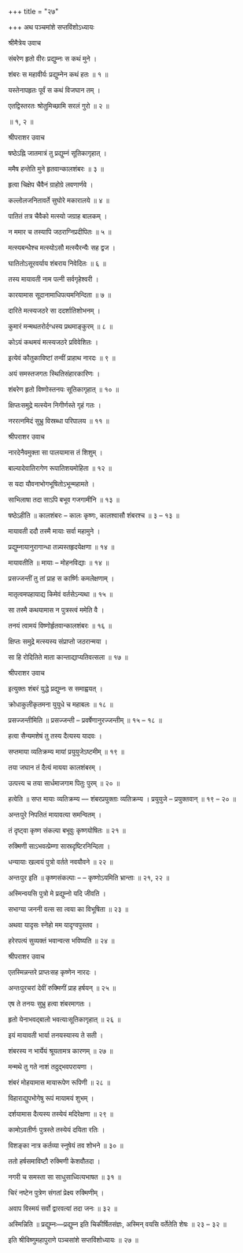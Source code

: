 +++
title = "२७"

+++
अथ पञ्चमांशे सप्तविंशोऽध्यायः

श्रीमैत्रेय उवाच

संबरेण हृतो वीरः प्रद्युम्नः स कथं मुने ।

शंबरः स महावीर्यः प्रद्युम्नेन कथं हतः ॥ १ ॥

यस्तेनापहृतः पूर्वं स कथं विजघान तम् ।

एतद्विस्तरतः श्रोतुमिच्छामि सरलं गुरो ॥ २ ॥

॥ १, २ ॥

श्रीपराशर उवाच

षष्ठेऽह्नि जातमात्रं तु प्रद्युम्नं सूतिकागृहात् ।

ममैष हन्तेति मुने हृतवान्कालशंबरः ॥ ३ ॥

हृत्वा चिक्षेप चैवैनं ग्राहोग्रे लवणार्णवे ।

कल्लोलजनितावर्ते सुघोरे मकारालये ॥ ४ ॥

पातितं तत्र चैवैको मत्स्यो जग्राह बालकम् ।

न ममार च तस्यापि जठराग्निप्रदीपितः ॥ ५ ॥

मत्स्यबन्धैश्च मत्स्योऽसौ मत्स्यैरन्यैः सह द्वज ।

घातितोऽसूरवर्याय शंबराय निवेदितः ॥ ६ ॥

तस्य मायावती नाम पत्नी सर्वगृहेश्वरी ।

कारयामास सूदानामाधिपत्यमनिन्दिता ॥ ७ ॥

दारिते मत्स्यजठरे सा ददर्शातिशोभनम् ।

कुमारं मन्मथतरोर्दग्धस्य प्रथमाङ्कुरम् ॥ ८ ॥

कोऽयं कथमयं मत्स्यजठरे प्रविवेशितः ।

इत्येवं कौतुकाविष्टां तन्वीं प्राहाथ नारदः ॥ ९ ॥

अयं समस्तजगतः स्थितिसंहारकारिणः ।

शंबरेण हृतो विष्णोस्तनयः सूतिकागृहात् ॥ १० ॥

क्षिप्तःसमुद्रे मत्स्येन निगीर्णस्ते गृहं गतः ।

नररत्नमिदं सुभ्रु विस्रब्धा परिपालय ॥ ११ ॥

श्रीपराशर उवाच

नारदेनैवमुक्ता सा पालयामास तं शिशुम् ।

बाल्यादेवातिरागेण रूपातिशयमोहिता ॥ १२ ॥

स यदा यौवनाभोगभूषितोऽभून्महामते ।

साभिलाषा तदा साऽपि बभूव गजगामीनि ॥ १३ ॥

षष्ठेऽहीति ॥ कालशंबरः – कालः कृष्णः, कालश्वासौ शंबरश्च ॥ ३ – १३ ॥

मायावती ददौ तस्मै मायाः सर्वा महामुने ।

प्रद्युम्नायानुरागान्धा तन्न्यस्तहृदयेक्षणा ॥ १४ ॥

मायावतीति ॥ मायाः – मोहनविद्याः ॥ १४ ॥

प्रसज्जन्तीं तु तां प्राह स कार्ष्णिः कमलेक्षणाम् ।

मातृत्वमपहायाद्य किमेवं वर्तसेऽन्यथा ॥ १५ ॥

सा तस्मै कथयामास न पुत्रस्त्वं ममेति वै ।

तनयं त्वामयं विष्णोर्हृतवान्कालशंबरः ॥ १६ ॥

क्षिप्तः समुद्रे मत्स्यस्य संप्राप्तो जठरान्मया ।

सा हि रोदितिते माता कान्ताद्याप्यतिवत्सला ॥ १७ ॥

श्रीपराशर उवाच

इत्युक्तः शंबरं युद्धे प्रद्युम्नः स समाह्वयत् ।

क्रोधाकुलीकृतमना युयुधे च महाबलः ॥ १८ ॥

प्रसज्जन्तीमिति ॥ प्रसज्जन्ती – प्रवर्षेणानुरज्जन्तीम् ॥ १५ – १८ ॥

हत्वा सैन्यमशेषं तु तस्य दैत्यस्य यादवः ।

सप्तमाया व्यतिक्रम्य मायां प्रयुयुजेऽष्टमीम् ॥ १९ ॥

तया जघान तं दैत्यं मायया कालशंबरम् ।

उत्पत्त्य च तया सार्धमाजगाम पितुः पुरम् ॥ २० ॥

हत्वेति ॥ सप्त मायाः व्यतिक्रम्य –– शंबरप्रयुक्ताः व्यतिक्रम्य । प्रयुयुजे – प्रयुक्तवान् ॥ १९ – २० ॥

अन्तःपुरे निपतितं मायावत्या समन्वितम् ।

तं दृष्ट्वा कृष्ण संकल्पा बभूवुः कृष्णयोषितः ॥ २१ ॥

रुक्मिणी साऽभवत्प्रेम्णा सास्रदृष्टिरनिन्दिता ।

धन्यायाः खल्वयं पुत्रो वर्तते नवयौवने ॥ २२ ॥

अन्तःपुर इति ॥ कृष्णसंकल्पाः – – कृष्णोऽयमिति भ्रान्ताः ॥ २१, २२ ॥

अस्मिन्वयसि पुत्रो मे प्रद्युम्नो यदि जीवति ।

सभाग्या जननी वत्स सा त्वया का विभूषिता ॥ २३ ॥

अथवा यादृसः स्नेहो मम यादृग्वपुस्तव ।

हरेरपत्यं सुव्यक्तं भवान्वत्स भविष्यति ॥ २४ ॥

श्रीपराशर उवाच

एतस्मिन्नन्तरे प्राप्तःसह कृष्णेन नारदः ।

अन्तःपुरचरां देवीं रुक्मिणीं प्राह हर्षयन् ॥ २५ ॥

एष ते तनयः सुभ्रु हत्वा शंबरमागतः ।

हृतो येनाभवद्बालो भवत्याःसूतिकागृहात् ॥ २६ ॥

इयं मायावती भार्या तनयस्यास्य ते सती ।

शंबरस्य न भार्येयं श्रूयतामत्र कारणम् ॥ २७ ॥

मन्मथे तु गते नाशं तदुद्भवपरायणा ।

शंबरं मोहयामास मायारूपेण रूपिणी ॥ २८ ॥

विहाराद्युपभोगेषु रूपं मायामयं शुभम् ।

दर्शयामास दैत्यस्य तस्येयं मदिरेक्षणा ॥ २९ ॥

कामोऽवतीर्णः पुत्रस्ते तस्येयं दयिता रतिः ।

विशङ्का नात्र कर्तव्या स्नुषेयं तव शोभने ॥ ३० ॥

ततो हर्षसमाविष्टौ रुक्मिणी केशवौतदा ।

नगरी च समस्ता सा साधुसाध्वित्यभाषत ॥ ३१ ॥

चिरं नष्टेन पुत्रेण संगतां प्रेक्ष्य रुक्मिणीम् ।

अवाप विस्मयं सर्वो द्वारवत्यां तदा जनः ॥ ३२ ॥

अस्मिन्निति ॥ प्रद्युम्नः—प्रद्युम्न इति चिकीर्षितसंज्ञः, अस्मिन् वयसि वर्तेतेति शेषः ॥ २३ – ३२ ॥

इति श्रीविष्णुमहापुराणे पञ्चसांशे सप्तविंशोध्यायः ॥ २७ ॥
